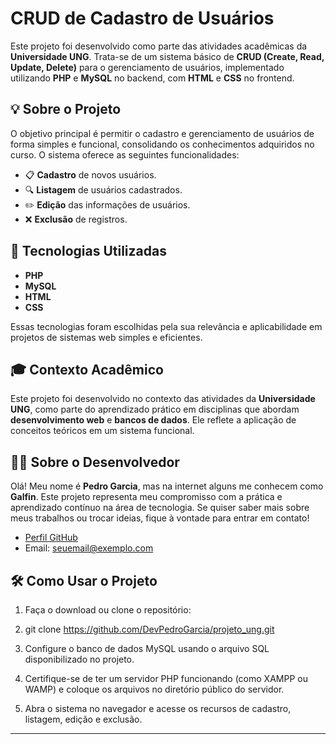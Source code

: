 # **CRUD de Cadastro de Usuários**

Este projeto foi desenvolvido como parte das atividades acadêmicas da **Universidade UNG**. Trata-se de um sistema básico de **CRUD (Create, Read, Update, Delete)** para o gerenciamento de usuários, implementado utilizando **PHP** e **MySQL** no backend, com **HTML** e **CSS** no frontend.

## **💡 Sobre o Projeto**

O objetivo principal é permitir o cadastro e gerenciamento de usuários de forma simples e funcional, consolidando os conhecimentos adquiridos no curso. O sistema oferece as seguintes funcionalidades:

- 📋 **Cadastro** de novos usuários.  
- 🔍 **Listagem** de usuários cadastrados.  
- ✏️ **Edição** das informações de usuários.  
- ❌ **Exclusão** de registros.

## **🚀 Tecnologias Utilizadas**

- **PHP**  
- **MySQL**  
- **HTML**  
- **CSS**  

Essas tecnologias foram escolhidas pela sua relevância e aplicabilidade em projetos de sistemas web simples e eficientes.

## **🎓 Contexto Acadêmico**

Este projeto foi desenvolvido no contexto das atividades da **Universidade UNG**, como parte do aprendizado prático em disciplinas que abordam **desenvolvimento web** e **bancos de dados**. Ele reflete a aplicação de conceitos teóricos em um sistema funcional.

## **🧑‍💻 Sobre o Desenvolvedor**

Olá! Meu nome é **Pedro Garcia**, mas na internet alguns me conhecem como **Galfin**. Este projeto representa meu compromisso com a prática e aprendizado contínuo na área de tecnologia. Se quiser saber mais sobre meus trabalhos ou trocar ideias, fique à vontade para entrar em contato!

- [Perfil GitHub](https://github.com/DevPedroGarcia)  
- Email: [seuemail@exemplo.com](mailto:pedrogarcianegocios1@gmail.com)

## 🛠️ Como Usar o Projeto

1. Faça o download ou clone o repositório:
   
3.  git clone https://github.com/DevPedroGarcia/projeto_ung.git
   
5. Configure o banco de dados MySQL usando o arquivo SQL disponibilizado no projeto.  

6. Certifique-se de ter um servidor PHP funcionando (como XAMPP ou WAMP) e coloque os arquivos no diretório público do servidor.  

7. Abra o sistema no navegador e acesse os recursos de cadastro, listagem, edição e exclusão.

---
